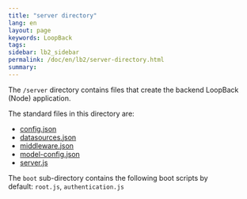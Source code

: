 ```yaml
---
title: "server directory"
lang: en
layout: page
keywords: LoopBack
tags:
sidebar: lb2_sidebar
permalink: /doc/en/lb2/server-directory.html
summary:
---
```


The `/server` directory contains files that create the backend LoopBack (Node) application.

The standard files in this directory are:

* [config.json](/doc/en/lb2/config.json.html)
* [datasources.json](/doc/en/lb2/datasources.json.html)
* [middleware.json](/doc/en/lb2/middleware.json.html)
* [model-config.json](/doc/en/lb2/model-config.json.html)
* [server.js](/doc/en/lb2/server.js.html)

The `boot` sub-directory contains the following boot scripts by default: `root.js`, `authentication.js`
